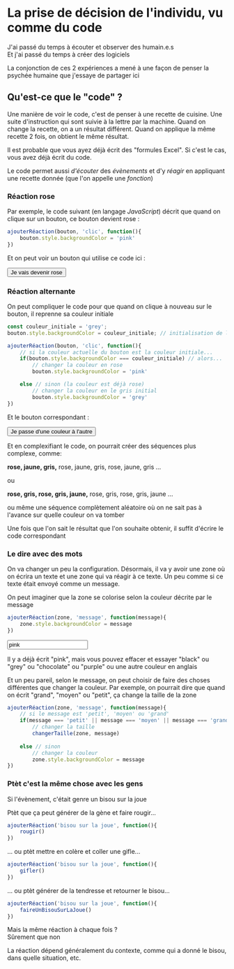 <!--
    "Prendre une décision", c'est à dire, réagir à une situation qui invite à faire un choix

    2 définitions de "prendre une décision" :
    - l'une où on a écrit le code qui nous mène à cette décision nous-même
    - l'autre où l'on n'a pas écrit le code
-->

# La prise de décision de l'individu, vu comme du code

J'ai passé du temps à écouter et observer des humain.e.s\
Et j'ai passé du temps à créer des logiciels

La conjonction de ces 2 expériences a mené à une façon de penser la psychée humaine que j'essaye de partager ici


## Qu'est-ce que le "code" ?

Une manière de voir le code, c'est de penser à une recette de cuisine. Une suite d'instruction qui sont suivie à la lettre par la machine. Quand on change la recette, on a un résultat différent. Quand on applique la même recette 2 fois, on obtient le même résultat.

Il est probable que vous ayez déjà écrit des "formules Excel". Si c'est le cas, vous avez déjà écrit du code.

Le code permet aussi *d'écouter* des *évènements* et d'y *réagir* en appliquant une recette donnée (que l'on appelle une *fonction*)

### Réaction rose

Par exemple, le code suivant (en langage *JavaScript*) décrit que quand on clique sur un bouton, ce bouton devient rose :

```js
ajouterRéaction(bouton, 'clic', function(){
    bouton.style.backgroundColor = 'pink'
})
```

<!--
(désolé pour le mélange de français et d'anglais, JavaScript ne laisse pas le choix)
?
-->

Et on peut voir un bouton qui utilise ce code ici : 

<button>Je vais devenir rose</button>

<!--
Un jour, rendre le code interactif et proposer de changer le rose en une autre couleur
-->


### Réaction alternante

On peut compliquer le code pour que quand on clique à nouveau sur le bouton, il reprenne sa couleur initiale

```js
const couleur_initiale = 'grey';
bouton.style.backgroundColor = couleur_initiale; // initialisation de la couleur

ajouterRéaction(bouton, 'clic', function(){
    // si la couleur actuelle du bouton est la couleur initiale...
    if(bouton.style.backgroundColor === couleur_initiale) // alors...
        // changer la couleur en rose
        bouton.style.backgroundColor = 'pink'

    else // sinon (la couleur est déjà rose)
        // changer la couleur en le gris initial
        bouton.style.backgroundColor = 'grey'
})
```

Et le bouton correspondant :

<button>Je passe d'une couleur à l'autre</button>

Et en complexifiant le code, on pourrait créer des séquences plus complexe, comme:

**rose, jaune, gris,** rose, jaune, gris, rose, jaune, gris ...

ou 

**rose, gris, rose, gris, jaune,** rose, gris, rose, gris, jaune ...

ou même une séquence complètement aléatoire où on ne sait pas à l'avance sur quelle couleur on va tomber

Une fois que l'on sait le résultat que l'on souhaite obtenir, il suffit d'écrire le code correspondant


### Le dire avec des mots

On va changer un peu la configuration. Désormais, il va y avoir une zone où on écrira un texte et une zone qui va réagir à ce texte. Un peu comme si ce texte était envoyé comme un message.

On peut imaginer que la zone se colorise selon la couleur décrite par le message

```js
ajouterRéaction(zone, 'message', function(message){
    zone.style.backgroundColor = message
})
```

<input type="text" value="pink"/>

<!--
    input.value.trim()
-->

<output></output>

Il y a déjà écrit "pink", mais vous pouvez effacer et essayer "black" ou "grey" ou "chocolate" ou "purple" ou une autre couleur en anglais

Et un peu pareil, selon le message, on peut choisir de faire des choses différentes que changer la couleur. Par exemple, on pourrait dire que quand on écrit "grand", "moyen" ou "petit", ça change la taille de la zone

```js
ajouterRéaction(zone, 'message', function(message){
    // si le message est 'petit', 'moyen' ou 'grand'
    if(message === 'petit' || message === 'moyen' || message === 'grand') // alors...
        // changer la taille
        changerTaille(zone, message)
    
    else // sinon
        // changer la couleur
        zone.style.backgroundColor = message
})
```


### Ptèt c'est la même chose avec les gens

Si l'évènement, c'était genre un bisou sur la joue

Ptèt que ça peut générer de la gène et faire rougir...

```js
ajouterRéaction('bisou sur la joue', function(){
    rougir()
})
```

... ou ptèt mettre en colère et coller une gifle...


```js
ajouterRéaction('bisou sur la joue', function(){
    gifler()
})
```

... ou ptèt générer de la tendresse et retourner le bisou...


```js
ajouterRéaction('bisou sur la joue', function(){
    faireUnBisouSurLaJoue()
})
```

Mais la même réaction à chaque fois ?\
Sûrement que non

La réaction dépend généralement du contexte, comme qui a donné le bisou, dans quelle situation, etc.

<!--
    - mettre une réaction avec un if qui s'adapte au contexte
    - rajouter une visualisation avec des boutons sur ce qu'on peut faire à une personne et voir comment elle réagit
        - la personne et son code en-dessous

-->
